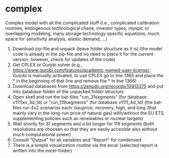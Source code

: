 # complex
Complex model with all the complicated stuff (i.e., complicated calibration routines, endogenous technological chane, investor types, myopic or overlapping modeling, many storage technology specific equations, much space for sensitivity analysis, elastic demand, ...)

1) Download zip-file and unpack (leave folder structure as it is) (the model code is already in the zip-file and no need to place it for the current version; however, check for updates of the code)
2) Get CPLEX or Gurobi solver (e.g., https://www.gurobi.com/features/academic-named-user-license/; Gurobi is manually activated, to use CPLEX go to line 1365 and place the * in the beginning of that line and remove the * in line 1366)
3) Download databases from https://zenodo.org/records/10413375 and put into database-folder of the unpacked folder structure
4) Open shell and run the bat-files "run_31segments" (for database v1111xx_3d_1d) or "run_119segments" (for database v1111_4d_1d) (the bat-files run 4x2 scenarios each: bauprice, recovery, high, and long (that mainly vary in the long-run price of natural gas) with/without the EU ETS supplementing policies such as renewables or nuclear targets)
5) Wait shortly for 31 segments and a bit longer for 119 segments (both resolutions are choosen so that they are easily accesible also without much computational power)
6) Consult "Output" for all variables and "Report" for condensed
7) There is a simple visualization routine via the excel (selected report is written into the excel-folder)
